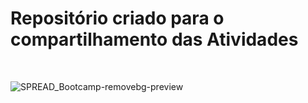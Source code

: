 <h1> Repositório criado para o compartilhamento das Atividades</h1>
<br>

 ![SPREAD_Bootcamp-removebg-preview](https://user-images.githubusercontent.com/74883711/173962009-f040888b-e0c9-4bc1-bcd9-975d8bedee86.png)
<br>
